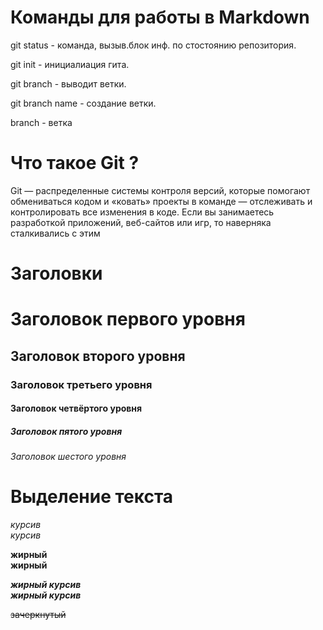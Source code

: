 # Команды для работы в Markdown
git status - команда, вызыв.блок инф. по стостоянию репозитория.

git init - инициалиация гита.

git branch - выводит ветки.

git branch name - создание ветки.

branch - ветка

# Что такое Git ?
Git — распределенные системы контроля версий, которые помогают обмениваться кодом и «ковать» проекты в команде — отслеживать и контролировать все изменения в коде. Если вы занимаетесь разработкой приложений, веб-сайтов или игр, то наверняка сталкивались с этим

# Заголовки
# Заголовок первого уровня
## Заголовок второго уровня
### Заголовок третьего уровня
#### Заголовок четвёртого уровня
##### Заголовок пятого уровня
###### Заголовок шестого уровня

# Выделение текста
*курсив*  
_курсив_

**жирный**  
__жирный__

***жирный курсив***  
___жирный курсив___

~~зачеркнутый~~
